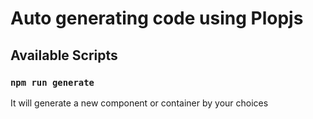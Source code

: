 # Auto generating code using Plopjs

## Available Scripts
### `npm run generate`
It will generate a new component or container by your choices

